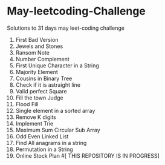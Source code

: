 # May-leetcoding-Challenge
Solutions to 31 days may leet-coding challenge
1) First Bad Version  
2) Jewels and Stones  
3) Ransom Note  
4) Number Complement
5) First Unique Character in a String
6) Majority Element
7) Cousins in Binary Tree
8) Check if it is astraight line
9) Valid perfect Square
10) Fill the town Judge
11) Flood Fill
12) Single element in a sorted array
13) Remove K digits
14) Implement Trie
15) Maximum Sum Circular Sub Array
16) Odd Even Linked List
17) Find All anagrams in a string
18) Permutation in a String
19) Online Stock Plan
#[ THIS REPOSITORY IS IN PROGRESS]
